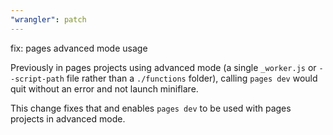 ```yaml
---
"wrangler": patch
---
```


fix: pages advanced mode usage

Previously in pages projects using advanced mode (a single `_worker.js` or `--script-path` file rather than a `./functions` folder), calling `pages dev` would quit without an error and not launch miniflare.

This change fixes that and enables `pages dev` to be used with pages projects in advanced mode.
